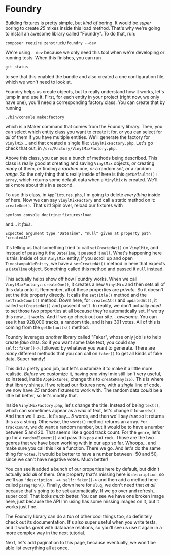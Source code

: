 # Foundry

Building fixtures is pretty simple, but *kind of* boring. It would be *super* boring to create *25* mixes inside this load method. That's why we're going to install an awesome library called "Foundry". To do that, run:

```terminal
composer require zenstruck/foundry --dev
```

We're using `--dev` because we only need this tool when we're developing or running tests. When this finishes, you can run

```terminal
git status
```

to see that this enabled the bundle and also created a one configuration file, which we won't need to look at.

Foundry helps us create objects, but to really understand how it works, let's jump in and use it. First, for each entity in your project (right now, we only have one), you'll need a corresponding factory class. You can create that by running

```terminal
./bin/console make:factory
```

which is a Maker command that comes from the Foundry library. Then, you can select which entity class you want to create it for, *or* you can select for *all* of them if you have multiple entities. We'll generate the factory for `VinylMix`... and that created a single file: `VinylMixFactory.php`. Let's go check that out, in `/src/Factory/VinylMixFactory.php`.

Above this class, you can see a bunch of methods being described. This class is really good at creating and saving `VinylMix` objects, *or* creating *many* of them, *or* finding a *random* one, *or* a random *set*, *or* a random *range*. So the only thing that's really inside of here is this `getDefaults(): array`, which returns some default data when a `VinylMix` is created. We'll talk more about this in a second.

To use this class, in `AppFixtures.php`, I'm going to delete *everything* inside of here. Now we can say `VinylMixFactory` and call a static method on it: `createOne()`. That's it! Spin over, reload our fixtures with

```terminal
symfony console doctrine:fixtures:load
```

and... it *fails*.

`Expected argument type "DateTime", "null" given
at property path "createdAt"`

It's telling us that something tried to call `setCreatedAt()` on `VinylMix`, and instead of passing it the `DateTime`, it passed it `null`. What's happening here is this: Inside of our `VinylMix` entity, if you scroll up and open `TimestampableEntity`, we have a `setCreatedAt()` method in here that expects a `DateTime` object. Something called this method and passed it `null` instead.

This actually helps show off how Foundry works. When we call `VinylMixFactory::createOne()`, it creates a new `VinylMix` and then sets all of this data onto it. Remember, all of these properties are *private*. So it doesn't set the title property directly. It calls the `setTitle()` method and the `setTrackCount()` method. Down here, for `createdAt()` and `updatedAt()`, it called `setCreatedAt()` and passed it `null`. In reality, we don't actually *need* to set those two properties at all because they're automatically set. If we try this now... it *works*. And if we go check out our site... *awesome*. You can see it has 928,000 tracks, a random title, and it has 301 votes. All of this is coming from the `getDefaults()` method.

Foundry leverages *another* library called "Faker", whose only job is to help create *fake* data. So if you want some fake text, you could say `self::faker()->`, followed by whatever you want to generate. There are *many* different methods that you can call on `faker()` to get all kinds of fake data. Super handy!

This did a pretty good job, but let's customize it to make it a little more realistic. *Before* we customize it, having *one* vinyl mix still isn't very useful, so instead, inside `AppFixtures`, change this to `createMany(25)`. This is where that library shines. If we reload our fixtures now, with a *single* line of code, we now have *25* random fixtures to work with. The random data *could* be a little bit better, so let's modify that.

Inside `VinylMixFactory.php`, let's change the title. Instead of being `text()`, which can sometimes appear as a *wall* of text, let's change it to `words()`. And then we'll use... let's say... *5* words, and then we'll say *true* so it returns this as a string. Otherwise, the `words()` method returns an array. For `trackCount`, we *do* want a random number, but it would be to have a number between 5 and 20. That seems like a good track count. For the `genre`, let's go for a `randomElement()` and pass this `pop` and `rock`. Those are the two genres that we have been working with in our app so far. Whoops... and make sure you call this like a function. There we go. And let's do the same thing for `votes`. It would be better to have a number between -50 and 50, since we can't have negative votes. Much better!

You can see it added a bunch of our properties here by default, but didn't actually add *all* of them. One property that's missing here is `description`, so we'll say `'description' => self::faker()->` and then add a method here called `paragraph()`. Finally, down here for `slug`, we don't need that *at all* because that's going to be set automatically. If we go over and refresh... super cool! That looks *much* better. You can see we have one broken image here, just because the API I'm using has some missing images on it, but it works just fine.

The Foundry library can do a *ton* of other cool things too, so definitely check out its documentation. It's also super useful when you write tests, and it works *great* with database relations, so you'll see us use it again in a more complex way in the next tutorial.

Next, let's add pagination to this page, because eventually, we won't be able list everything all at once.
